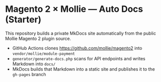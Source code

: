 # Magento 2 × Mollie — Auto Docs (Starter)

This repository builds a private MkDocs site automatically from the public Mollie Magento 2 plugin source.

- GitHub Actions clones https://github.com/mollie/magento2 into `vendor/mollie/module-payment`
- `generator/generate-docs.php` scans for API endpoints and writes Markdown into `docs/`
- MkDocs builds that Markdown into a static site and publishes it to the `gh-pages` branch

